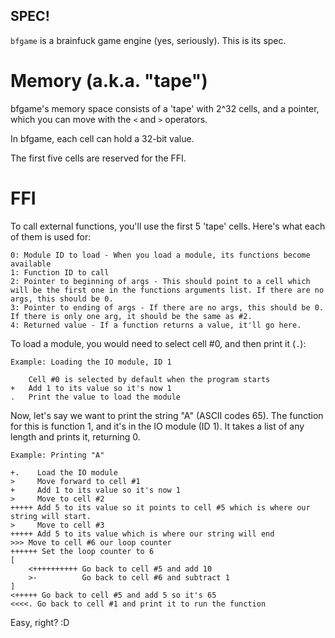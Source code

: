 SPEC!
---
`bfgame` is a brainfuck game engine (yes, seriously). This is its spec.

# Memory (a.k.a. "tape")
bfgame's memory space consists of a 'tape' with 2^32 cells, and a pointer, which you can move with the `<` and `>` operators.

In bfgame, each cell can hold a 32-bit value.

The first five cells are reserved for the FFI.

# FFI
To call external functions, you'll use the first 5 'tape' cells. Here's what 
each of them is used for:

	0: Module ID to load - When you load a module, its functions become available
	1: Function ID to call
	2: Pointer to beginning of args - This should point to a cell which will be the first one in the functions arguments list. If there are no args, this should be 0.
	3: Pointer to ending of args - If there are no args, this should be 0. If there is only one arg, it should be the same as #2.
	4: Returned value - If a function returns a value, it'll go here.

To load a module, you would need to select cell #0, and then print it (`.`):

	Example: Loading the IO module, ID 1
	
		Cell #0 is selected by default when the program starts
	+ 	Add 1 to its value so it's now 1
	. 	Print the value to load the module
	

Now, let's say we want to print the string "A" (ASCII codes 65). The function for this is function 1, and it's in the IO module (ID 1). It takes a list of any length and prints it, returning 0.

	Example: Printing "A"

	+.    Load the IO module
	>     Move forward to cell #1
	+     Add 1 to its value so it's now 1
	>     Move to cell #2
	+++++ Add 5 to its value so it points to cell #5 which is where our string will start.
	>     Move to cell #3
	+++++ Add 5 to its value which is where our string will end
	>>> Move to cell #6 our loop counter
	++++++ Set the loop counter to 6
	[
	    <++++++++++ Go back to cell #5 and add 10
	    >-          Go back to cell #6 and subtract 1
	]
	<+++++ Go back to cell #5 and add 5 so it's 65
	<<<<. Go back to cell #1 and print it to run the function

Easy, right? :D

